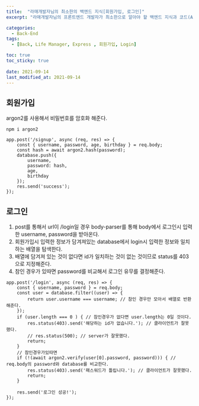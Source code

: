 ```yaml
---
title:  "라매개발자님의 최소한의 백엔드 지식[회원가입, 로그인]"
excerpt: "라매개발자님의 프론트엔드 개발자가 최소한으로 알아야 할 백엔드 지식과 코드(API) 영상을 정리한 POST"

categories:
  - Back-End
tags:
  - [Back, Life Manager, Express , 회원가입, Login]

toc: true
toc_sticky: true
 
date: 2021-09-14
last_modified_at: 2021-09-14
---
```



## 회원가입
argon2를 사용해서 비밀번호를 암호화 해준다.

```
npm i argon2
```


```
app.post('/signup', async (req, res) => {
    const { username, password, age, birthday } = req.body; 
    const hash = await argon2.hash(password);
    database.push({
        username,
        password: hash,
        age,
        birthday
    });
    res.send('success');
});
```
## 로그인

1.  post를 통해서 url이 /login일 경우 body-parser를 통해 body에서 로그인시 입력한 username, password을 받아온다.
2. 회원가입시 입력한 정보가 담겨져있는 database에서 login시 입력한 정보와 일치하는 배열을 탐색한다.
3. 배열에 담겨져 있는 것이 없다면 id가 일치하는 것이 없는 것이므로 status를 403으로 지정해준다.
4. 참인 경우가 있따면 password를 비교해서 로그인 유무를 결정해준다.
```
app.post('/login', async (req, res) => {
    const { username, password } = req.body;
    const user = database.filter((user) => {
        return user.username === username; // 참인 경우만 모아서 배열로 반환해준다.
    });
    if (user.length === 0 ) { // 참인경우가 없다면 user.length는 0일 것이다.
        res.status(403).send('해당하는 id가 없습니다.'); // 클라이언트가 잘못했다.
        // res.status(500); // server가 잘못했다.
        return;
    }
    // 참인경우가있따면 
    if (!(await argon2.verify(user[0].password, password))) { // req.body의 password와 database를 비교한다.
        res.status(403).send('패스워드가 틀립니다.'); // 클라이언트가 잘못했다.
        return;
    }

    res.send('로그인 성공!');
});

```